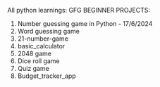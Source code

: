 All python learnings:
  GFG BEGINNER PROJECTS:
  1. Number guessing game in Python - 17/6/2024
  2. Word guessing game
  3. 21-number-game
  4. basic_calculator
  5. 2048 game
  6. Dice roll game
  7. Quiz game
  8. Budget_tracker_app
